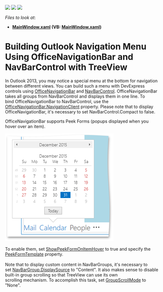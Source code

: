<!-- default badges list -->
![](https://img.shields.io/endpoint?url=https://codecentral.devexpress.com/api/v1/VersionRange/128654533/22.2.2%2B)
[![](https://img.shields.io/badge/Open_in_DevExpress_Support_Center-FF7200?style=flat-square&logo=DevExpress&logoColor=white)](https://supportcenter.devexpress.com/ticket/details/T329868)
[![](https://img.shields.io/badge/📖_How_to_use_DevExpress_Examples-e9f6fc?style=flat-square)](https://docs.devexpress.com/GeneralInformation/403183)
<!-- default badges end -->
<!-- default file list -->
*Files to look at*:

* **[MainWindow.xaml](./CS/NavBarExample/MainWindow.xaml) (VB: [MainWindow.xaml](./VB/NavBarExample/MainWindow.xaml))**
<!-- default file list end -->
# Building Outlook Navigation Menu Using OfficeNavigationBar and NavBarControl with TreeView


<p>In Outlook 2013, you may notice a special menu at the bottom for navigation between different views. You can build such a menu with DevExpress controls using <a href="https://documentation.devexpress.com/#WPF/clsDevExpressXpfNavigationOfficeNavigationBartopic">OfficeNavigationBar</a> and <a href="https://documentation.devexpress.com/#WPF/clsDevExpressXpfNavBarNavBarControltopic">NavBarControl</a>. OfficeNavigationBar takes all groups from NavBarControl and displays them in one line. To bind OfficeNavigationBar to NavBarControl, use the <a href="https://documentation.devexpress.com/#WPF/DevExpressXpfNavigationOfficeNavigationBar_NavigationClienttopic">OfficeNavigationBar.NavigationClient</a> property. Please note that to display OfficeNavigationBar, it's necessary to set NavBarControl.Compact to false.</p>
<p>OfficeNavigationBar supports Peek Forms (popups displayed when you hover over an item). </p>
<img src="https://raw.githubusercontent.com/DevExpress-Examples/building-outlook-navigation-menu-using-officenavigationbar-and-navbarcontrol-with-treeview-t329868/15.1.4+/media/72ee6761-afad-11e5-80bf-00155d62480c.png"><br>
<p>To enable them, set <a href="https://documentation.devexpress.com/#WPF/DevExpressXpfNavigationOfficeNavigationBar_ShowPeekFormOnItemHovertopic">ShowPeekFormOnItemHover</a> to true and specify the <a href="https://documentation.devexpress.com/#WPF/DevExpressXpfNavBarNavBarGroup_PeekFormTemplatetopic">PeekFormTemplate</a> property.<br><br>Note that to display custom content in NavBarGroups, it's necessary to set <a href="https://documentation.devexpress.com/#WPF/DevExpressXpfNavBarNavBarGroup_DisplaySourcetopic">NavBarGroup.DisplaySource</a> to "Content". It also makes sense to disable built-in group scrolling so that TreeView can use its own scrolling mechanism. To accomplish this task, set <a href="https://documentation.devexpress.com/#WPF/DevExpressXpfNavBarNavBarGroup_GroupScrollModetopic">GroupScrollMode</a> to "None".</p>

<br/>


